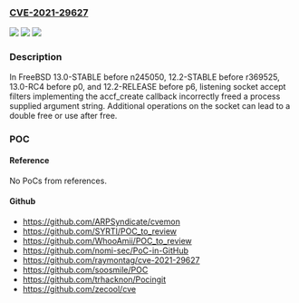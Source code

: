 ### [CVE-2021-29627](https://cve.mitre.org/cgi-bin/cvename.cgi?name=CVE-2021-29627)
![](https://img.shields.io/static/v1?label=Product&message=FreeBSD&color=blue)
![](https://img.shields.io/static/v1?label=Version&message=n%2Fa&color=blue)
![](https://img.shields.io/static/v1?label=Vulnerability&message=Double%20free%20or%20use%20after%20free&color=brighgreen)

### Description

In FreeBSD 13.0-STABLE before n245050, 12.2-STABLE before r369525, 13.0-RC4 before p0, and 12.2-RELEASE before p6, listening socket accept filters implementing the accf_create callback incorrectly freed a process supplied argument string. Additional operations on the socket can lead to a double free or use after free.

### POC

#### Reference
No PoCs from references.

#### Github
- https://github.com/ARPSyndicate/cvemon
- https://github.com/SYRTI/POC_to_review
- https://github.com/WhooAmii/POC_to_review
- https://github.com/nomi-sec/PoC-in-GitHub
- https://github.com/raymontag/cve-2021-29627
- https://github.com/soosmile/POC
- https://github.com/trhacknon/Pocingit
- https://github.com/zecool/cve

